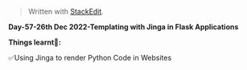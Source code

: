 ﻿<!DOCTYPE html>
<html>

<head>
  <meta charset="utf-8">
  <meta name="viewport" content="width=device-width, initial-scale=1.0">
  <link rel="styl[README.md](README.md)esheet" href="https://stackedit.io/style.css" />
</head>

<body class="stackedit">
  <div class="stackedit__html"><blockquote>
<p>Written with <a href="https://stackedit.io/">StackEdit</a>.</p>
</blockquote>
<p><strong>Day-57-26th Dec 2022-Templating with Jinga in Flask Applications</strong></p>
<p><strong>Things learnt📝:</strong></p>
<p>✅Using Jinga to render Python Code in Websites</p>
</div>
</body>

</html>
